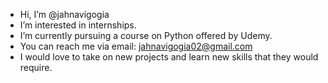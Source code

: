 -  Hi, I’m @jahnavigogia
-  I’m interested in internships.
- I’m currently pursuing a course on Python offered by Udemy.
- You can reach me via email:
  jahnavigogia02@gmail.com
- I would love to take on new projects and learn new skills that they would require.
